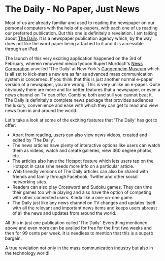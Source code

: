 # The Daily - No Paper, Just News

Most of us are already familiar and used to reading the newspaper on our personal computers with the help of e-papers, with each one of us reading our preferred publication. But this one is definitely a revelation. I am talking about <a href="http://www.thedaily.com/">The Daily</a>. It is a newspaper publication agency which, by the way does not like the word paper being attached to it and it is accessible through an iPad.

The launch of this very exciting application happened on the 3rd of February, wherein renowned media tycoon Rupert Murdoch's <a href="http://www.newscorp.com/">News Corporation</a> unveiled 'The Daily' at New York's <a href="http://www.guggenheim.org/">Guggenheim Museum</a> which is all set to kick-start a new era as far as advanced mass communication system is concerned. If you think that this is just another normal e-paper version of a newspaper, you are wrong. This is very unlike an e-paper. Quite obviously there are more and far better features that a newspaper, or even a news channel on TV can offer. Combine both and still you cannot beat it. The Daily is definitely a complete news package that provides audiences the luxury, convenience and ease with which they can get to read and view news from in and around the world.

Let's take a look at some of the exciting features that 'The Daily' has got to offer:

* Apart from reading, users can also view news videos, created and edited by 'The Daily'.
* The news articles have plenty of interactive options like users can watch them as videos, watch and create galleries, view 360 degree photos, etc.
* The articles also have the Hotspot feature which lets users tap on the Hotspot in case s/he needs more info on a particular article.
* Web friendly versions of The Daily articles can also be shared with friends and family through Facebook, Twitter and other social networking sites.
* Readers can also play Crossword and Sudoku games. They can time their games too while playing and also have the option of competing with other connected users. Kinda like a one-on-one game.
* The Daily just like any news channel on TV changes and updates itself with all the relevant and important news items and keeps users abreast of all the news and updates from around the world.

All this in just one publication called 'The Daily'. Everything mentioned above and even more can be availed for free for the first two weeks and then for 99 cents per week. It is needless to mention that this is a superb bargain.

A true revelation not only in the mass communication industry but also in the technology world!
